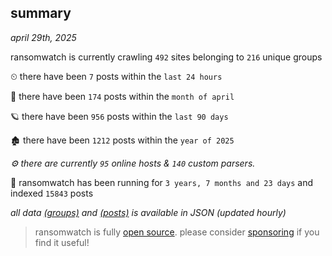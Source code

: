 
## summary
_april 29th, 2025_

ransomwatch is currently crawling `492` sites belonging to `216` unique groups

⏲ there have been `7` posts within the `last 24 hours`

🦈 there have been `174` posts within the `month of april`

🪐 there have been `956` posts within the `last 90 days`

🏚 there have been `1212` posts within the `year of 2025`

_⚙️ there are currently `95` online hosts & `140` custom parsers._

🦕 ransomwatch has been running for `3 years, 7 months and 23 days` and indexed `15843` posts

_all data  [(groups)](http://ransomwhat.telemetry.ltd/groups) and [(posts)](http://ransomwhat.telemetry.ltd/posts) is available in JSON (updated hourly)_

> ransomwatch is fully [open source](https://github.com/joshhighet/ransomwatch#ransomwatch--). please consider [sponsoring](https://github.com/sponsors/joshhighet) if you find it useful!

